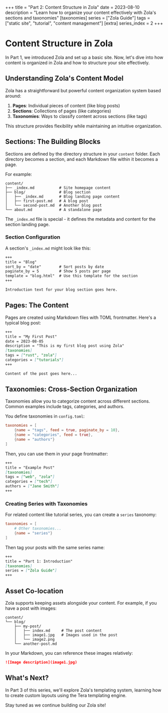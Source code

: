 +++
title = "Part 2: Content Structure in Zola"
date = 2023-08-10
description = "Learn how to organize your content effectively with Zola's sections and taxonomies"
[taxonomies]
series = ["Zola Guide"]
tags = ["static site", "tutorial", "content management"]
[extra]
series_index = 2
+++

# Content Structure in Zola

In Part 1, we introduced Zola and set up a basic site. Now, let's dive into how content is organized in Zola and how to structure your site effectively.

## Understanding Zola's Content Model

Zola has a straightforward but powerful content organization system based around:

1. **Pages**: Individual pieces of content (like blog posts)
2. **Sections**: Collections of pages (like categories)
3. **Taxonomies**: Ways to classify content across sections (like tags)

This structure provides flexibility while maintaining an intuitive organization.

## Sections: The Building Blocks

Sections are defined by the directory structure in your `content` folder. Each directory becomes a section, and each Markdown file within it becomes a page.

For example:

```
content/
├── _index.md           # Site homepage content
├── blog/               # Blog section
│   ├── _index.md       # Blog landing page content
│   ├── first-post.md   # A blog post
│   └── second-post.md  # Another blog post
└── about.md            # A standalone page
```

The `_index.md` file is special - it defines the metadata and content for the section landing page.

### Section Configuration

A section's `_index.md` might look like this:

```md
+++
title = "Blog"
sort_by = "date"        # Sort posts by date
paginate_by = 5         # Show 5 posts per page
template = "blog.html"  # Use this template for the section
+++

Introduction text for your blog section goes here.
```

## Pages: The Content

Pages are created using Markdown files with TOML frontmatter. Here's a typical blog post:

```md
+++
title = "My First Post"
date = 2023-08-05
description = "This is my first blog post using Zola"
[taxonomies]
tags = ["rust", "zola"]
categories = ["tutorials"]
+++

Content of the post goes here...
```

## Taxonomies: Cross-Section Organization

Taxonomies allow you to categorize content across different sections. Common examples include tags, categories, and authors.

You define taxonomies in `config.toml`:

```toml
taxonomies = [
    {name = "tags", feed = true, paginate_by = 10},
    {name = "categories", feed = true},
    {name = "authors"}
]
```

Then, you can use them in your page frontmatter:

```md
+++
title = "Example Post"
[taxonomies]
tags = ["web", "zola"]
categories = ["tech"]
authors = ["Jane Smith"]
+++
```

### Creating Series with Taxonomies

For related content like tutorial series, you can create a `series` taxonomy:

```toml
taxonomies = [
    # Other taxonomies...
    {name = "series"}
]
```

Then tag your posts with the same series name:

```md
+++
title = "Part 1: Introduction"
[taxonomies]
series = ["Zola Guide"]
+++
```

## Asset Co-location

Zola supports keeping assets alongside your content. For example, if you have a post with images:

```
content/
└── blog/
    ├── my-post/
    │   ├── index.md     # The post content
    │   ├── image1.jpg   # Images used in the post
    │   └── image2.png
    └── another-post.md
```

In your Markdown, you can reference these images relatively:

```md
![Image description](image1.jpg)
```

## What's Next?

In Part 3 of this series, we'll explore Zola's templating system, learning how to create custom layouts using the Tera templating engine.

Stay tuned as we continue building our Zola site!
